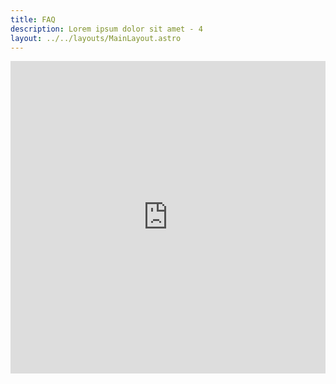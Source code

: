 ```yaml
---
title: FAQ
description: Lorem ipsum dolor sit amet - 4
layout: ../../layouts/MainLayout.astro
---
```

<iframe src="https://www.slimfaq.com/heartcomputer?qs=5" width="100%" height="500px" style="border: 0;" seamless></iframe>
